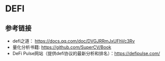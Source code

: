 # DEFI

## 参考链接

- defi之道： https://docs.qq.com/doc/DVGJRRmJxUFhVc3Rv  
- 量化分析书籍: https://github.com/SuperCV/Book   
- DeFi Pulse网站（提供defi协议的最新分析和排名）：https://defipulse.com/

